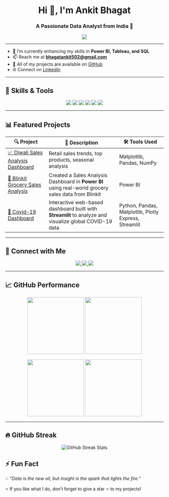 <h1 align="center">Hi 👋, I'm Ankit Bhagat</h1>
<h3 align="center">A Passionate Data Analyst from India 🚀</h3>

<!-- Typing SVG -->
<p align="center">
  <a href="https://git.io/typing-svg">
    <img src="https://readme-typing-svg.herokuapp.com?font=Fira+Code&size=24&pause=1000&color=36BCF7&center=true&vCenter=true&width=600&lines=Data+Analyst+%7C+Python+%7C+SQL+%7C+Power+BI;Transforming+Data+into+Actionable+Insights;Always+Learning+%26+Building+📊">
  </a>
</p>

---

- 🌱 I’m currently enhancing my skills in **Power BI, Tableau, and SQL**  
- 📫 Reach me at **bhagatankit502@gmail.com**  
- 💼 All of my projects are available on [GitHub](https://github.com/AnkitBhagat17)  
- 🌐 Connect on [LinkedIn](https://linkedin.com/in/ankitsbhagat)  

---

## 🧠 Skills & Tools  

<p align="center">
  <img src="https://img.shields.io/badge/Python-3776AB?style=for-the-badge&logo=python&logoColor=white"/>
  <img src="https://img.shields.io/badge/MySQL-005C84?style=for-the-badge&logo=mysql&logoColor=white"/>
  <img src="https://img.shields.io/badge/Tableau-E97627?style=for-the-badge&logo=tableau&logoColor=white"/>
  <img src="https://img.shields.io/badge/PowerBI-F2C811?style=for-the-badge&logo=powerbi&logoColor=black"/>
  <img src="https://img.shields.io/badge/Streamlit-FF4B4B?style=for-the-badge&logo=streamlit&logoColor=white"/>
  <img src="https://img.shields.io/badge/Excel-217346?style=for-the-badge&logo=microsoft-excel&logoColor=white"/>
</p>

---

## 📊 Featured Projects  

| 🔍 **Project** | 🧾 **Description** | 🛠️ **Tools Used** |
|----------------|--------------------|-------------------|
| [📈 Diwali Sales Analysis Dashboard](https://github.com/AnkitBhagat17/Diwali-Sales-Analysis) | Retail sales trends, top products, seasonal analysis | Matplotlib, Pandas, NumPy |
| [🛒 Blinkit Grocery Sales Analysis](https://github.com/AnkitBhagat17/Blinkit-Grocery-Sales-Analysisi) | Created a Sales Analysis Dashboard in **Power BI** using real-world grocery sales data from Blinkit | Power BI |
| [🦠 Covid-19 Dashboard](https://covid-19-analysis-dashboard.streamlit.app) | Interactive web-based dashboard built with **Streamlit** to analyze and visualize global COVID-19 data | Python, Pandas, Matplotlib, Plotly Express, Streamlit |

---

## 🔗 Connect with Me  

<p align="center">
  <a href="https://linkedin.com/in/ankitsbhagat">
    <img src="https://img.shields.io/badge/-LinkedIn-0A66C2?style=for-the-badge&logo=linkedin&logoColor=white"/>
  </a>
  <a href="https://www.kaggle.com/ankitshridharbhagat">
    <img src="https://img.shields.io/badge/-Kaggle-20BEFF?style=for-the-badge&logo=kaggle&logoColor=white"/>
  </a>
  <a href="https://www.codechef.com/users/ankit_170504">
    <img src="https://img.shields.io/badge/-CodeChef-5B4638?style=for-the-badge&logo=codechef&logoColor=white"/>
  </a>
</p>

---

## 📈 GitHub Performance  

<p align="center">
  <img src="https://github-profile-summary-cards.vercel.app/api/cards/repos-per-language?username=AnkitBhagat17&theme=github_dark" height="180"/>
  <img src="https://github-profile-summary-cards.vercel.app/api/cards/most-commit-language?username=AnkitBhagat17&theme=github_dark" height="180"/>
</p>

<p align="center">
  <img src="https://github-profile-summary-cards.vercel.app/api/cards/stats?username=AnkitBhagat17&theme=github_dark" height="180"/>
  <img src="https://github-profile-summary-cards.vercel.app/api/cards/productive-time?username=AnkitBhagat17&theme=github_dark&utcOffset=5" height="180"/>
</p>




---

## 🔥 GitHub Streak  

<p align="center"> 
  <img src="https://github-readme-streak-stats-eight.vercel.app?user=AnkitBhagat17&theme=github-dark" alt="GitHub Streak Stats" />
</p> 


## ⚡ Fun Fact  

💡 *“Data is the new oil, but insight is the spark that lights the fire.”*  

⭐️ If you like what I do, don’t forget to give a star ⭐️ to my projects!  
